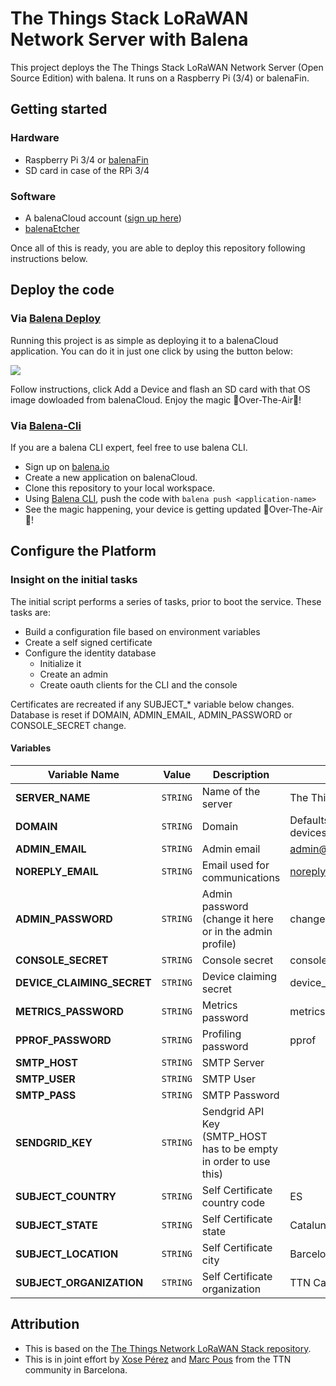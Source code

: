 # The Things Stack LoRaWAN Network Server with Balena

This project deploys the The Things Stack LoRaWAN Network Server (Open Source Edition) with balena. It runs on a Raspberry Pi (3/4) or balenaFin.

## Getting started

### Hardware

* Raspberry Pi 3/4 or [balenaFin](https://www.balena.io/fin/)
* SD card in case of the RPi 3/4

### Software

* A balenaCloud account ([sign up here](https://dashboard.balena-cloud.com/))
* [balenaEtcher](https://balena.io/etcher)

Once all of this is ready, you are able to deploy this repository following instructions below.

## Deploy the code

### Via [Balena Deploy](https://www.balena.io/docs/learn/deploy/deploy-with-balena-button/)

Running this project is as simple as deploying it to a balenaCloud application. You can do it in just one click by using the button below:

[![](https://www.balena.io/deploy.png)](https://dashboard.balena-cloud.com/deploy?repoUrl=https://github.com/xoseperez/balena-tts-lns)

Follow instructions, click Add a Device and flash an SD card with that OS image dowloaded from balenaCloud. Enjoy the magic 🌟Over-The-Air🌟!


### Via [Balena-Cli](https://www.balena.io/docs/reference/balena-cli/)

If you are a balena CLI expert, feel free to use balena CLI.

- Sign up on [balena.io](https://dashboard.balena.io/signup)
- Create a new application on balenaCloud.
- Clone this repository to your local workspace.
- Using [Balena CLI](https://www.balena.io/docs/reference/cli/), push the code with `balena push <application-name>`
- See the magic happening, your device is getting updated 🌟Over-The-Air🌟!

## Configure the Platform

### Insight on the initial tasks 

The initial script performs a series of tasks, prior to boot the service. These tasks are:

* Build a configuration file based on environment variables
* Create a self signed certificate
* Configure the identity database
  * Initialize it
  * Create an admin
  * Create oauth clients for the CLI and the console

Certificates are recreated if any SUBJECT_* variable below changes.
Database is reset if DOMAIN, ADMIN_EMAIL, ADMIN_PASSWORD or CONSOLE_SECRET change.

#### Variables

Variable Name | Value | Description | Default
------------ | ------------- | ------------- | -------------
**SERVER_NAME** | `STRING` | Name of the server | The Things Stack
**DOMAIN** | `STRING` | Domain | Defaults to the LAN Ip of the devices
**ADMIN_EMAIL** | `STRING` | Admin email | admin@thethings.example.com
**NOREPLY_EMAIL** | `STRING` | Email used for communications | noreply@thethings.example.com
**ADMIN_PASSWORD** | `STRING` | Admin password (change it here or in the admin profile) | changeme
**CONSOLE_SECRET** | `STRING` | Console secret | console
**DEVICE_CLAIMING_SECRET** | `STRING` | Device claiming secret | device_claiming
**METRICS_PASSWORD** | `STRING` | Metrics password | metrics
**PPROF_PASSWORD** | `STRING` | Profiling password | pprof
**SMTP_HOST** | `STRING` | SMTP Server |  
**SMTP_USER** | `STRING` | SMTP User |  
**SMTP_PASS** | `STRING` | SMTP Password |  
**SENDGRID_KEY** | `STRING` | Sendgrid API Key (SMTP_HOST has to be empty in order to use this) | 
**SUBJECT_COUNTRY** | `STRING` | Self Certificate country code| ES
**SUBJECT_STATE** | `STRING` | Self Certificate state | Catalunya
**SUBJECT_LOCATION** | `STRING` | Self Certificate city | Barcelona
**SUBJECT_ORGANIZATION** | `STRING` | Self Certificate organization | TTN Catalunya


## Attribution

- This is based on the [The Things Network LoRaWAN Stack repository](https://github.com/TheThingsNetwork/lorawan-stack).
- This is in joint effort by [Xose Pérez](https://twitter.com/xoseperez/) and [Marc Pous](https://twitter.com/gy4nt/) from the TTN community in Barcelona.
